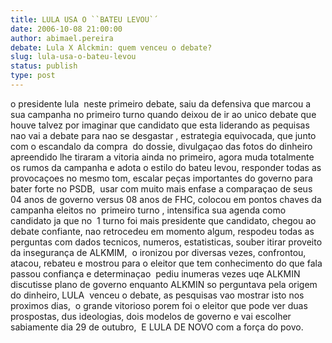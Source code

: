 ```yaml
---
title: LULA USA O ``BATEU LEVOU`´
date: 2006-10-08 21:00:00
author: abimael.pereira
debate: Lula X Alckmin: quem venceu o debate?
slug: lula-usa-o-bateu-levou
status: publish 
type: post
---
```


o presidente lula  neste primeiro debate, saiu da defensiva que marcou a sua campanha no primeiro turno quando deixou de ir ao unico debate que houve talvez por imaginar que candidato que esta liderando as pequisas nao vai a debate para nao se desgastar , estrategia equivocada, que junto com o escandalo da compra  do dossie, divulgaçao das fotos do dinheiro apreendido lhe tiraram a vitoria ainda no primeiro, agora muda totalmente os rumos da campanha e adota o estilo do bateu levou, responder todas as provocaçoes no mesmo tom, escalar peças importantes do governo para bater forte no PSDB,  usar com muito mais enfase a comparaçao de seus 04 anos de governo versus 08 anos de FHC, colocou em pontos chaves da campanha eleitos no  primeiro turno , intensifica sua agenda como candidato ja que no  1 turno foi mais presidente que candidato, chegou ao debate confiante, nao retrocedeu em momento algum, respodeu todas as perguntas com dados tecnicos, numeros, estatisticas, souber itirar proveito da insegurança de ALKMIM,  o ironizou por diversas vezes, confrontou, atacou, rebateu e mostrou para o eleitor que tem conhecimento do que fala passou confiança e determinaçao  pediu inumeras vezes uqe ALKMIN discutisse plano de governo enquanto ALKMIN so perguntava pela origem do dinheiro, LULA  venceu o debate, as pesquisas vao mostrar isto nos proximos dias,  o grande vitorioso porem foi o eleitor que pode ver duas prospostas, dus ideologias, dois modelos de governo e vai escolher sabiamente dia 29 de outubro,  E LULA DE NOVO com a força do povo.


